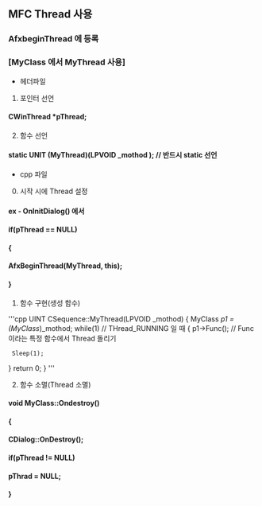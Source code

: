 ## MFC Thread 사용
### AfxbeginThread 에 등록


### [MyClass 에서 MyThread 사용]
* 헤더파일

1. 포인터 선언
####  CWinThread *pThread;

2. 함수 선언
####  static UNIT (MyThread)(LPVOID _mothod );    // 반드시 static 선언


* cpp 파일
0. 시작 시에 Thread 설정
#### ex - OnInitDialog() 에서
#### if(pThread == NULL)
#### {
####   AfxBeginThread(MyThread, this);
#### }

1. 함수 구현(생성 함수) 

'''cpp
UINT CSequence::MyThread(LPVOID _mothod)
{
  MyClass *p1 = (MyClass*)_mothod;
   while(1)    // THread_RUNNING 일 때
   {
     p1->Func();   // Func이라는 특정 함수에서 Thread 돌리기
     
     Sleep(1);
   }
   return 0;
}
'''

2. 함수 소멸(Thread 소멸)

#### void MyClass::Ondestroy()
#### {
####   CDialog::OnDestroy();
####   
####   if(pThread != NULL)
####     pThrad = NULL;
#### }



